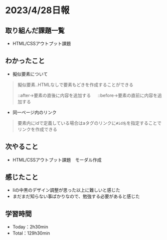 # 2023/4/28日報

## 取り組んだ課題一覧 
- HTML/CSSアウトプット課題

## わかったこと
- 擬似要素について
> 擬似要素‥HTMLなしで要素もどきを作成することができる
>
> ::after→要素の直後に内容を追加する
>　
> ::before→要素の直前に内容を追加する

- 同一ページ内のリンク
> 要素内にidで定義している場合はaタグのリンクに`#id名`を指定することでリンクを作成できる

## 次やること
- HTML/CSSアウトプット課題　モーダル作成

## 感じたこと
- liの中黒のデザイン調整が思った以上に難しいと感じた
- まだまだ知らない事ばかりなので、勉強する必要があると感じた

## 学習時間
- Today：2h30min
- Total：129h30min
